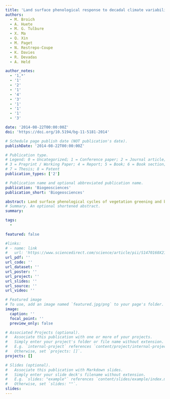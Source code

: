 ```yaml
---
title: 'Land surface phenological response to decadal climate variability across Australia using satellite remote sensing'
authors:
  - M. Broich
  - A. Huete
  - M. G. Tulbure
  - X. Ma
  - Q. Xin
  - M. Paget
  - N. Restrepo-Coupe
  - K. Davies
  - R. Devadas
  - A. Held

author_notes:
  - '1,*'
  - '1'
  - '2'
  - '1'
  - '4'
  - '3'
  - '1'
  - '1'
  - '1'
  - '3'

date: '2014-08-22T00:00:00Z'
doi: 'https://doi.org/10.5194/bg-11-5181-2014'

# Schedule page publish date (NOT publication's date).
publishDate: '2014-08-22T00:00:00Z'

# Publication type.
# Legend: 0 = Uncategorized; 1 = Conference paper; 2 = Journal article;
# 3 = Preprint / Working Paper; 4 = Report; 5 = Book; 6 = Book section;
# 7 = Thesis; 8 = Patent
publication_types: ['2']

# Publication name and optional abbreviated publication name.
publication: 'Biogeosciences'
publication_short: 'Biogeosciences'

abstract: Land surface phenological cycles of vegetation greening and browning are influenced by variability in climatic forcing. Quantitative spatial information on phenological cycles and their variability is important for agricultural applications, wildfire fuel accumulation, land management, land surface modeling, and climate change studies. Most phenology studies have focused on temperature-driven Northern Hemisphere systems, where phenology shows annually recurring patterns. However, precipitation-driven non-annual phenology of arid and semi-arid systems (i.e., drylands) received much less attention, despite the fact that they cover more than 30% of the global land surface. Here, we focused on Australia, a continent with one of the most variable rainfall climates in the world and vast areas of dryland systems, where a detailed phenological investigation and a characterization of the relationship between phenology and climate variability are missing. To fill this knowledge gap, we developed an algorithm to characterize phenological cycles, and analyzed geographic and climate-driven variability in phenology from 2000 to 2013, which included extreme drought and wet years. We linked derived phenological metrics to rainfall and the Southern Oscillation Index (SOI). We conducted a continent-wide investigation and a more detailed investigation over the Murray–Darling Basin (MDB), the primary agricultural area and largest river catchment of Australia. Results showed high inter- and intra-annual variability in phenological cycles across Australia. The peak of phenological cycles occurred not only during the austral summer, but also at any time of the year, and their timing varied by more than a month in the interior of the continent. The magnitude of the phenological cycle peak and the integrated greenness were most significantly correlated with monthly SOI within the preceding 12 months. Correlation patterns occurred primarily over northeastern Australia and within the MDB, predominantly over natural land cover and particularly in floodplain and wetland areas. Integrated greenness of the phenological cycles (surrogate of vegetation productivity) showed positive anomalies of more than 2 standard deviations over most of eastern Australia in 2009–2010, which coincided with the transition from the El Niño-induced decadal droughts to flooding caused by La Niña.
# Summary. An optional shortened abstract.
summary: 

tags:
  - 
  
featured: false

#links:
# - name: link
#   url: 'https://www.sciencedirect.com/science/article/pii/S1470160X21006658'
url_pdf: ''
url_code: ''
url_dataset: ''
url_poster: ''
url_project: ''
url_slides: ''
url_source: ''
url_video: ''

# Featured image
# To use, add an image named `featured.jpg/png` to your page's folder.
image:
  caption: ''
  focal_point: ''
  preview_only: false

# Associated Projects (optional).
#   Associate this publication with one or more of your projects.
#   Simply enter your project's folder or file name without extension.
#   E.g. `internal-project` references `content/project/internal-project/index.md`.
#   Otherwise, set `projects: []`.
projects: []

# Slides (optional).
#   Associate this publication with Markdown slides.
#   Simply enter your slide deck's filename without extension.
#   E.g. `slides: "example"` references `content/slides/example/index.md`.
#   Otherwise, set `slides: ""`.
slides:
---
```



